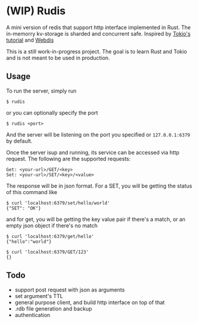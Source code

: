 # (WIP) Rudis
A mini version of redis that support http interface implemented in Rust. The in-memorry kv-storage is sharded and concurrent safe. Inspired by [Tokio's tutorial](https://tokio.rs/tokio/tutorial) and [Webdis](https://github.com/nicolasff/webdis)

This is a still work-in-progress project. The goal is to learn Rust and Tokio and is not meant to be used in production.
## Usage
To run the server, simply run
```
$ rudis 
```
or you can optionally specify the port
```
$ rudis <port>
```
And the server will be listening on the port you specified or `127.0.0.1:6379` by default.

Once the server isup and running, its service can be accessed via http request. The following are the supported requests:
```
Get: <your-url>/GET/<key>
Set: <your-url>/SET/<key>/<value>
```
The response will be in json format. For a SET, you will be getting the status of this command like
```
$ curl 'localhost:6379/set/hello/world'
{"SET": "OK"}
```
and for get, you will be getting the key value pair if there's a match, or an empty json object if there's no match
```
$ curl 'localhost:6379/get/hello'     
{"hello":"world"}

$ curl 'localhost:6379/GET/123'
{}
```

## Todo
- support post request with json as arguments
- set argument's TTL
- general purpose client, and build http interface on top of that
- .rdb file generation and backup
- authentication

